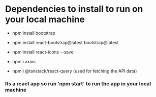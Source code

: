 # Dependencies to install to run on your local machine

- npm install bootstrap
- npm install react-bootstrap@latest bootstrap@latest
- npm install react-icons --save

- npm i axios

- npm i @tanstack/react-query (used for fetching the API data)
<!-- - npm i @tanstack/react-query-devtools -->

### Its a react app so run 'npm start' to run the app in your local machine